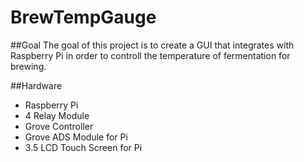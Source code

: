 # BrewTempGauge

##Goal
The goal of this project is to create a GUI that integrates with Raspberry Pi in order to controll the temperature of fermentation for brewing.

##Hardware
* Raspberry Pi
* 4 Relay Module 
* Grove Controller
* Grove ADS Module for Pi
* 3.5 LCD Touch Screen for Pi

